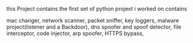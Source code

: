 this Project contains the first set of python projext i worked on
contains 

mac changer,
network scanner,
packet sniffer,
key loggers, 
malware project(listener and a Backdoor),
dns spoofer and spoof detector,
file interceptor,
code injector,
arp spoofer,
HTTPS bypass,
